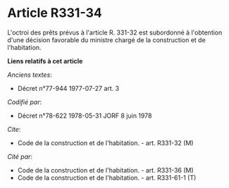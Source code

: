 # Article R331-34

L'octroi des prêts prévus à l'article R. 331-32 est subordonné à l'obtention d'une décision favorable du ministre chargé de
la construction et de l'habitation.

**Liens relatifs à cet article**

_Anciens textes_:

  - Décret n°77-944 1977-07-27 art. 3

_Codifié par_:

  - Décret n°78-622 1978-05-31 JORF 8 juin 1978

_Cite_:

  - Code de la construction et de l'habitation. - art. R331-32 (M)

_Cité par_:

  - Code de la construction et de l'habitation. - art. R331-36 (M)
  - Code de la construction et de l'habitation. - art. R331-61-1 (T)
